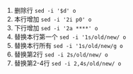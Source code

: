 1. 删除行 `sed -i '$d' o`
2. 本行增加 `sed -i '2i p0' o`
3. 下行增加 `sed -i '2a ****' o`
4. 替换本行第一个 `sed -i '1s/old/new/ o`
5. 替换本行所有 `sed -i '1s/old/new/g o`
6. 替换第2行  `sed -i 2s/old/new/ o`
7. 替换第2-4行  `sed -i 2,4s/old/new/ o`